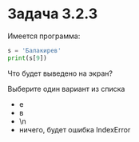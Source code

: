 # Задача 3.2.3

Имеется программа:

```python
s = 'Балакирев'
print(s[9])
```

Что будет выведено на экран?

Выберите один вариант из списка

- е
- в
- \n
- ничего, будет ошибка IndexError
